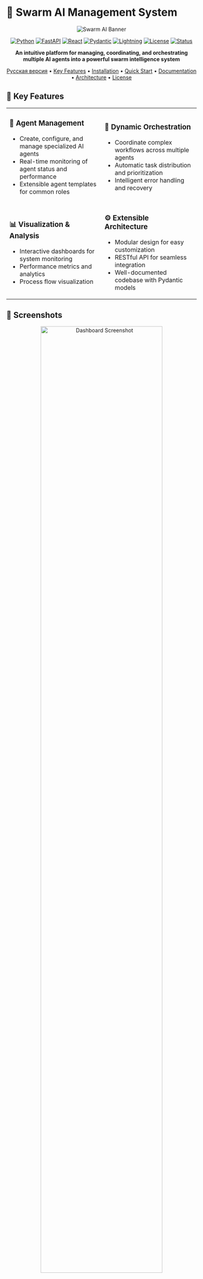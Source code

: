 # 🧠 Swarm AI Management System

<div align="center">

![Swarm AI Banner](assets/img/banner.png)

[![Python](https://img.shields.io/badge/Python-3.10+-blue.svg?style=for-the-badge&logo=python&logoColor=white)](https://www.python.org)
[![FastAPI](https://img.shields.io/badge/FastAPI-0.95.0+-green.svg?style=for-the-badge&logo=fastapi&logoColor=white)](https://fastapi.tiangolo.com/)
[![React](https://img.shields.io/badge/React-18.0+-61DAFB.svg?style=for-the-badge&logo=react&logoColor=white)](https://reactjs.org/)
[![Pydantic](https://img.shields.io/badge/Pydantic-2.0+-E92063.svg?style=for-the-badge&logo=pydantic&logoColor=white)](https://docs.pydantic.dev/)
[![Lightning](https://img.shields.io/badge/Lightning.ai-2.0+-792EE5.svg?style=for-the-badge&logo=pytorchlightning&logoColor=white)](https://lightning.ai/)
[![License](https://img.shields.io/badge/License-MIT-yellow.svg?style=for-the-badge)](LICENSE)
[![Status](https://img.shields.io/badge/Status-Prototype-orange.svg?style=for-the-badge)](/)

**An intuitive platform for managing, coordinating, and orchestrating multiple AI agents into a powerful swarm intelligence system**

[Русская версия](README.ru.md) • [Key Features](#key-features) • [Installation](#installation) • [Quick Start](#quick-start) • [Documentation](#documentation) • [Architecture](#architecture) • [License](#license)

</div>

## 🌟 Key Features

<table>
  <tr>
    <td width="50%">
      <h3>🤖 Agent Management</h3>
      <ul>
        <li>Create, configure, and manage specialized AI agents</li>
        <li>Real-time monitoring of agent status and performance</li>
        <li>Extensible agent templates for common roles</li>
      </ul>
    </td>
    <td width="50%">
      <h3>🔄 Dynamic Orchestration</h3>
      <ul>
        <li>Coordinate complex workflows across multiple agents</li>
        <li>Automatic task distribution and prioritization</li>
        <li>Intelligent error handling and recovery</li>
      </ul>
    </td>
  </tr>
  <tr>
    <td width="50%">
      <h3>📊 Visualization & Analysis</h3>
      <ul>
        <li>Interactive dashboards for system monitoring</li>
        <li>Performance metrics and analytics</li>
        <li>Process flow visualization</li>
      </ul>
    </td>
    <td width="50%">
      <h3>⚙️ Extensible Architecture</h3>
      <ul>
        <li>Modular design for easy customization</li>
        <li>RESTful API for seamless integration</li>
        <li>Well-documented codebase with Pydantic models</li>
      </ul>
    </td>
  </tr>
</table>

## 📸 Screenshots

<div align="center">
  <img src="https://via.placeholder.com/800x450/1a1e26/3a76f9?text=Dashboard+Screenshot" width="80%" alt="Dashboard Screenshot">
  <p><em>Main dashboard showing agent status and system performance</em></p>
</div>

<div align="center">
  <table>
    <tr>
      <td><img src="https://via.placeholder.com/400x300/1a1e26/4adf83?text=Agent+Management" alt="Agent Management"></td>
      <td><img src="https://via.placeholder.com/400x300/1a1e26/df4a7f?text=Process+Visualization" alt="Process Visualization"></td>
    </tr>
    <tr>
      <td align="center"><em>Agent Management Interface</em></td>
      <td align="center"><em>Process Visualization and Monitoring</em></td>
    </tr>
  </table>
</div>

## 🚀 Installation

### Prerequisites

- Python 3.10+
- Node.js 16+
- npm or yarn
- Lightning.ai account

### Backend Setup

```bash
# Clone the repository
git clone https://github.com/yourusername/swarm-ai-system.git
cd swarm-ai-system

# Set up a virtual environment
python -m venv venv
source venv/bin/activate  # On Windows: venv\Scripts\activate

# Install backend dependencies
pip install -r requirements.txt

# Initialize the database
python -m scripts.init_db
```

### Frontend Setup

```bash
# Navigate to frontend directory
cd frontend

# Install dependencies
npm install

# Build production files
npm run build
```

## ⚡ Quick Start

### Start the Server

```bash
# From the project root
python main.py
```

Visit `http://localhost:8000` to access the web interface.

### API Documentation

FastAPI automatically generates interactive API documentation:

- Swagger UI: `http://localhost:8000/api/docs`
- ReDoc: `http://localhost:8000/api/redoc`

## 🧩 System Architecture

### System Components Diagram

```mermaid
flowchart TB
    User([User]) --> Web[Web Interface]
    
    subgraph Frontend["Frontend (React)"]
        Web --> Dashboard[Dashboard]
        Web --> AgentMgmt[Agent Management]
        Web --> TaskMgmt[Task Management]
        Web --> ProcessMgmt[Process Management]
        Web --> Analytics[Analytics]
    end
    
    Frontend --HTTP API--> Backend

    subgraph Backend["Backend (FastAPI)"]
        API[API Layer] --> Services[Service Layer]
        Services --> Orchestrator[Orchestrator]
        Services --> DB[(Database)]
        
        subgraph AgentSystem["Agent System"]
            Orchestrator --> AgentRegistry[Agent Registry]
            Orchestrator --> AgentRuntime[Runtime Environment]
            Orchestrator --> MessageQueue[Message System]
        end
    end
    
    Backend --Lightning.ai API--> LightningPlatform[Lightning.ai platform]
    
    subgraph LightningAI["Lightning.ai"]
        LightningPlatform --> LLMServices[LLM Services]
        LightningPlatform --> Scaling[Auto-scaling]
        LightningPlatform --> Monitoring[Monitoring]
    end
```

> **Diagram Explanation:** 
> 
> This architectural diagram illustrates the complete system structure of our Swarm AI platform. The system consists of three major layers:
> 
> 1. **Frontend Layer**: A React-based user interface that provides different functional modules including a monitoring dashboard, agent management, task management, process orchestration, and analytics visualization.
> 
> 2. **Backend Layer**: Built on FastAPI, this layer contains the core business logic, including an API gateway for client communication, service layer for business logic, orchestration engine for agent coordination, and database interactions.
> 
> 3. **Lightning.ai Integration**: The system leverages Lightning.ai platform for powerful machine learning capabilities, providing LLM services, auto-scaling resources, and monitoring tools.
> 
> The central component is the Agent System which houses the Agent Registry (for managing available agent types), Runtime Environment (where agents execute their tasks), and Message System (facilitating communication between agents). All these components work together to create a coherent and robust swarm intelligence system that can solve complex problems through agent collaboration.
>
> For in-depth explanation, see the [Architecture Guide](docs/architecture/system_architecture.md).

### Agent Lifecycle

```mermaid
stateDiagram-v2
    [*] --> Created: Initialize
    Created --> Ready: Load Parameters
    Ready --> Active: Assign Task
    Active --> Busy: Execute Task
    Busy --> Waiting: Request Info
    Waiting --> Busy: Receive Info
    Busy --> Active: Complete Task
    Active --> Error: Failure
    Error --> Active: Recovery
    Active --> Paused: Pause
    Paused --> Active: Resume
    Active --> Ready: Release
    Ready --> Stopped: Stop
    Stopped --> [*]: Unload
```

> **Diagram Explanation:**
> 
> This state diagram depicts the complete lifecycle of an AI agent within our swarm system:
> 
> 1. **Creation Phase**: The agent is initialized with its base configuration and enters the Created state.
> 
> 2. **Preparation Phase**: The agent loads all necessary parameters, models, and tools, then enters the Ready state, waiting for tasks.
> 
> 3. **Active Phase**: When assigned a task, the agent transitions to the Active state, then to Busy when executing.
> 
> 4. **Interaction Phase**: During task execution, the agent may need to request information (Waiting state) from other agents or external sources.
> 
> 5. **Completion Phase**: After task completion, the agent returns to Active state, then Ready when released from the task.
> 
> 6. **Error Handling**: If failures occur, the agent enters the Error state and attempts recovery procedures.
> 
> 7. **Control States**: Administrators can Pause and Resume agents as needed for system maintenance.
> 
> 8. **Termination**: When no longer needed, agents are Stopped and eventually unloaded from the system.
> 
> Understanding this lifecycle is crucial for effective agent management and troubleshooting. Each transition triggers specific events and logging in the system.
> 
> For implementation details, see the [Agent Lifecycle Documentation](docs/agents/agent_lifecycle.md).

### Task Processing Sequence

```mermaid
sequenceDiagram
    participant Client
    participant API as API Gateway
    participant Orchestrator
    participant AgentA
    participant AgentB
    participant AgentC
    participant DB as Database
    
    Client->>API: Create Task
    API->>DB: Save Task
    API->>Orchestrator: Notify New Task
    Orchestrator->>Orchestrator: Analyze Task
    Orchestrator->>AgentA: Assign Subtask
    AgentA->>DB: Update Status
    AgentA->>AgentA: Process
    AgentA->>Orchestrator: Subtask Result
    Orchestrator->>AgentB: Assign Subtask
    AgentB->>DB: Update Status
    AgentB->>AgentB: Process
    AgentB->>Orchestrator: Subtask Result
    Orchestrator->>AgentC: Assign Final Subtask
    AgentC->>DB: Update Status
    AgentC->>AgentC: Process
    AgentC->>Orchestrator: Final Result
    Orchestrator->>DB: Save Result
    Orchestrator->>API: Task Completed
    API->>Client: Return Result
```

> **Diagram Explanation:**
> 
> This sequence diagram illustrates the end-to-end flow of a task through our swarm intelligence system:
> 
> 1. **Task Creation**: The client submits a task through the API Gateway, which saves it to the database and notifies the Orchestrator.
> 
> 2. **Task Analysis & Planning**: The Orchestrator analyzes the task and develops an execution strategy, breaking it down into subtasks.
> 
> 3. **Agent Assignment & Execution**: Subtasks are assigned to specialized agents (AgentA, AgentB, AgentC) based on their capabilities and current workload.
> 
> 4. **Progressive Processing**: Each agent processes its assigned subtask, updates its status in the database, and returns results to the Orchestrator.
> 
> 5. **Coordination & Dependency Management**: The Orchestrator coordinates the sequence of agent activities, ensuring that agents receive necessary inputs from preceding operations.
> 
> 6. **Result Compilation**: After all subtasks are completed, the Orchestrator compiles the final result, saves it to the database, and returns it to the client.
> 
> This workflow demonstrates the system's ability to decompose complex problems into manageable subtasks, distribute them to specialized agents, and reassemble the results into a coherent solution.
> 
> For practical implementation examples, see the [Task Processing Tutorial](docs/tutorials/task_processing.md).

### Educational Learning Path

```mermaid
graph LR
    A[AI Fundamentals] --> B[LLM Concepts]
    B --> C[Agent Methodology]
    C --> D[Swarm Intelligence]
    D --> E[Platform Practice]
    
    subgraph Theoretical Foundation
        A
        B
    end
    
    subgraph Agent Framework
        C
        D
    end
    
    subgraph Hands-on
        E
    end
    
    E --> F[Custom Agent Creation]
    F --> G[Complex Workflow Design]
    G --> H[Swarm Optimization]
    
    subgraph Project Work
        F
        G
        H
    end
```

> **Diagram Explanation:**
> 
> This learning path diagram outlines the recommended educational progression for mastering swarm AI systems:
> 
> 1. **Theoretical Foundation**: Begin with AI Fundamentals to understand basic concepts, then advance to LLM (Large Language Model) concepts to grasp the core technology powering modern AI agents.
> 
> 2. **Agent Framework**: Progress to Agent Methodology to learn how individual AI agents function, then study Swarm Intelligence principles that enable effective collaboration between multiple agents.
> 
> 3. **Hands-on Experience**: Apply theoretical knowledge through practical exercises on our platform.
> 
> 4. **Project Work**: Graduate to creating custom agents tailored to specific tasks, designing complex workflows that coordinate multiple agents, and optimizing swarm performance.
> 
> This structured learning path ensures a comprehensive understanding of both theoretical principles and practical applications, allowing learners to progress from basic concepts to advanced system design.
> 
> Our documentation includes complete tutorials for each phase. Start with the [Learning Path Guide](docs/education/learning_path.md).

### Core Components

1. **Agent System**
   - Agent Models & Templates
   - Agent Runtime Environment
   - Message Passing System

2. **Orchestration Engine**
   - Task Queue Management
   - Agent Coordination
   - Process Execution

3. **Data Layer**
   - SQLite Database (Development)
   - PostgreSQL Support (Production)
   - Pydantic Data Models

4. **Web Interface**
   - React Frontend
   - Real-time Updates
   - Interactive Visualizations

## 📋 Usage Examples

### Creating a Simple Agent Swarm

```python
from swarm_ai.models import Agent, AgentType
from swarm_ai.agent_utils import AgentRegistry
import lightning.app as lightning  # Lightning.ai integration

# Create specialized agents
researcher = AgentRegistry.get_agent_by_type(AgentType.RESEARCHER)
analyzer = AgentRegistry.get_agent_by_type(AgentType.ANALYZER)
writer = AgentRegistry.get_agent_by_type(AgentType.WRITER)

# Configure and customize
researcher.name = "ResearchAgent"
researcher.system_prompt = "Your custom prompt here..."

# Create Lightning.ai component for the agent
class AgentComponent(lightning.LightningWork):
    def __init__(self, agent_config):
        super().__init__()
        self.agent_config = agent_config
        
    def run(self):
        # Initialize agent in Lightning.

## 📈 Performance Metrics

<div align="center">
  <table>
    <tr>
      <th>Configuration</th>
      <th>Agents</th>
      <th>Tasks per Minute</th>
      <th>Response Time</th>
      <th>Resource Usage</th>
    </tr>
    <tr>
      <td>Basic</td>
      <td>3-5</td>
      <td>30-50</td>
      <td>~500ms</td>
      <td>Low</td>
    </tr>
    <tr>
      <td>Advanced</td>
      <td>10-15</td>
      <td>100-150</td>
      <td>~800ms</td>
      <td>Medium</td>
    </tr>
    <tr>
      <td>Enterprise</td>
      <td>20+</td>
      <td>200+</td>
      <td>~1200ms</td>
      <td>High</td>
    </tr>
  </table>
</div>

## 🔄 Development Workflow

```mermaid
graph TD
    A[Define Agent Templates] --> B[Configure Agents]
    B --> C[Create Process Workflows]
    C --> D[Test Agent Interactions]
    D --> E[Deploy & Monitor]
    E --> F{Performance OK?}
    F -->|Yes| G[Scale System]
    F -->|No| H[Optimize Agents]
    H --> D
```

## 🧪 Testing

```bash
# Run tests
pytest tests/

# Run with coverage report
pytest --cov=swarm_ai tests/
```

## 🤝 Contributing

Contributions are welcome! Please feel free to submit a Pull Request.

1. Fork the repository
2. Create your feature branch (`git checkout -b feature/amazing-feature`)
3. Commit your changes (`git commit -m 'Add some amazing feature'`)
4. Push to the branch (`git push origin feature/amazing-feature`)
5. Open a Pull Request

Please make sure your code follows the project's coding style and passes all tests.

## 📚 Documentation

- [Full Documentation](https://swarm-ai-docs.example.com)
- [API Reference](https://swarm-ai-docs.example.com/api)
- [Architecture Guide](docs/architecture/system_architecture.md)
- [Tutorial: Creating Your First Swarm](https://swarm-ai-docs.example.com/tutorials/first-swarm)

## 📊 Project Status

This project is currently in **prototype** phase. Core functionality is implemented, but the system is being actively developed and may undergo significant changes.

## 📜 License

This project is licensed under the MIT License - see the [LICENSE](LICENSE) file for details.

## 🙏 Acknowledgements

- [FastAPI](https://fastapi.tiangolo.com/) for the high-performance API framework
- [Pydantic](https://docs.pydantic.dev/) for data validation and settings management
- [React](https://reactjs.org/) for the frontend UI library
- [SQLAlchemy](https://www.sqlalchemy.org/) for database ORM
- [Recharts](https://recharts.org/) for visualization components

---

<div align="center">
  <img src="https://via.placeholder.com/900x100/1a1e26/3a76f9?text=Swarm+AI+Management+System" width="100%" alt="Swarm AI">
  <p>
    <a href="https://github.com/yourusername/swarm-ai-system/issues">Report Bug</a> •
    <a href="https://github.com/yourusername/swarm-ai-system/issues">Request Feature</a> •
    <a href="https://twitter.com/your-twitter">Twitter</a> •
    <a href="https://discord.gg/your-discord">Discord</a>
  </p>
  <p>Made with ❤️ by Your Team</p>
</div>

